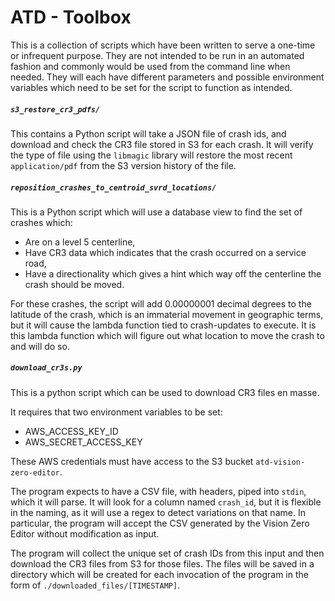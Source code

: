 # ATD - Toolbox
This is a collection of scripts which have been written to serve a one-time or infrequent purpose. They are not intended to be run in an automated fashion and commonly would be used from the command line when needed. They will each have different parameters and possible environment variables which need to be set for the script to function as intended. 

##### `s3_restore_cr3_pdfs/`
This contains a Python script will take a JSON file of crash ids, and download and check the CR3 file stored in S3 for each crash. It will verify the type of file using the `libmagic` library will restore the most recent `application/pdf` from the S3 version history of the file. 

##### `reposition_crashes_to_centroid_svrd_locations/`
This is a Python script which will use a database view to find the set of crashes which:
* Are on a level 5 centerline,
* Have CR3 data which indicates that the crash occurred on a service road,
* Have a directionality which gives a hint which way off the centerline the crash should be moved.

For these crashes, the script will add 0.00000001 decimal degrees to the latitude of the crash, which is an immaterial movement in geographic terms, but it will cause the lambda function tied to crash-updates to execute. It is this lambda function which will figure out what location to move the crash to and will do so.

##### `download_cr3s.py`
This is a python script which can be used to download CR3 files en masse. 

It requires that two environment variables to be set:
* AWS_ACCESS_KEY_ID
* AWS_SECRET_ACCESS_KEY

These AWS credentials must have access to the S3 bucket `atd-vision-zero-editor`.

The program expects to have a CSV file, with headers, piped into `stdin`, which it will parse. It will look for a column named `crash_id`, but it is flexible in the naming, as it will use a regex to detect variations on that name. In particular, the program will accept the CSV generated by the Vision Zero Editor without modification as input. 

The program will collect the unique set of crash IDs from this input and then download the CR3 files from S3 for those files. The files will be saved in a directory which will be created for each invocation of the program in the form of `./downloaded_files/[TIMESTAMP]`. 